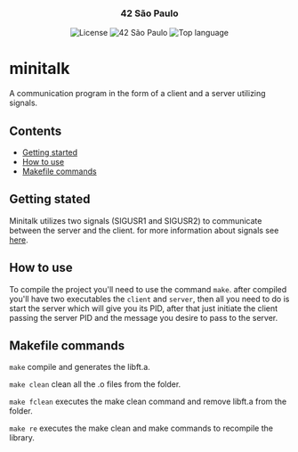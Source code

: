 <h3 align="center">42 São Paulo</h3>
<div align="center">

![License](https://img.shields.io/github/license/thiago-neves/minitalk)
![42 São Paulo](https://img.shields.io/badge/42-SP-1E2952?color=white)
![Top language](https://img.shields.io/github/languages/top/thiago-neves/minitalk?color=007FFF)

</div>

# minitalk
A communication program in the form of a client and a server utilizing signals.

## Contents
- [Getting started]()
- [How to use]()
- [Makefile commands]()

## Getting stated

Minitalk utilizes two signals (SIGUSR1 and SIGUSR2) to communicate between the server and the client. for more information about signals see [here](https://man7.org/linux/man-pages/man7/signal.7.html).

## How to use

To compile the project you'll need to use the command `make`. after compiled you'll have two executables the `client` and `server`, then all you need to do is start the server which will give you its PID, after that just initiate the client passing the server PID and the message you desire to pass to the server.

## Makefile commands

`make` compile and generates the libft.a.

`make clean` clean all the .o files from the folder.

`make fclean` executes the make clean command and remove libft.a from the folder.

`make re` executes the make clean and make commands to recompile the library.

